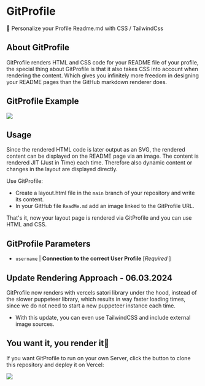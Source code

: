 # GitProfile
🎨 Personalize your Profile Readme.md with CSS / TailwindCss


## About GitProfile
GitProfile renders HTML and CSS code for your README file of your profile, the special thing about GitProfile is that it also takes CSS into account when rendering the content. Which gives you infinitely more freedom in designing your README pages than the GitHub markdown renderer does.

## GitProfile Example
<img src="https://git-profile-sigma.vercel.app/?username=Muvels"/>


## Usage
Since the rendered HTML code is later output as an SVG, the rendered content can be displayed on the README page via an image. The content is rendered JIT (Just in Time) each time. Therefore also dynamic content or changes in the layout are displayed directly.

Use GitProfile:
- Create a layout.html file in the `main` branch of your repository and write its content.
- In your GitHub file `ReadMe.md` add an image linked to the GitProfile URL.

That's it, now your layout page is rendered via GitProfile and you can use HTML and CSS.


## GitProfile Parameters

- `username` | **Connection to the correct User Profile** [*Required* ]

## Update Rendering Approach - 06.03.2024

GitProfile now renders with vercels satori library under the hood, instead of the slower puppeteer library, which results in way faster loading times, since we do not need to start a new puppeteer instance each time.

-   With this update, you can even use TailwindCSS and include external image sources.

## You want it, you render it🎵
If you want GitProfile to run on your own Server, click the button to clone this repository and deploy it on Vercel:

[![](https://vercel.com/button)](https://vercel.com/new/clone?s=https%3A%2F%2Fgithub.com%2FMuvels%2FGitProfile&showOptionalTeamCreation=false)
